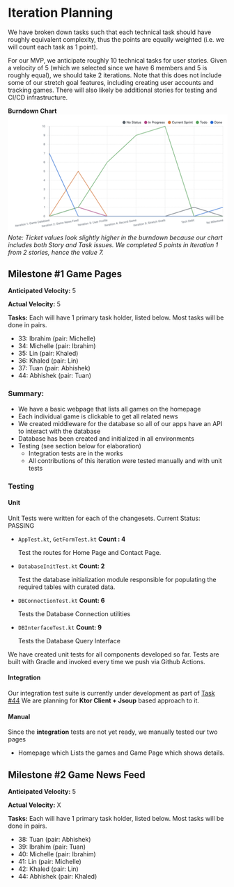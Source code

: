 # Iteration Planning
We have broken down tasks such that each technical task should have roughly equivalent complexity, thus the points are equally weighted (i.e. we will count each task as 1 point). 

For our MVP, we anticipate roughly 10 technical tasks for user stories. Given a velocity of 5 (which we selected since we have 6 members and 5 is roughly equal), we should take 2 iterations. Note that this does not include some of our stretch goal features, including creating user accounts and tracking games. There will also likely be additional stories for testing and CI/CD infrastructure.

**Burndown Chart**
![Burndown Chart](images/hw7_burndown.png)
_Note: Ticket values look slightly higher in the burndown because our chart includes both Story and Task issues. We completed 5 points in Iteration 1 from 2 stories, hence the value 7._ 

## Milestone #1 Game Pages

**Anticipated Velocity:** 5

**Actual Velocity:** 5

**Tasks:** Each will have 1 primary task holder, listed below. Most tasks will be done in pairs.
- 33: Ibrahim (pair: Michelle)
- 34: Michelle (pair: Ibrahim)
- 35: Lin (pair: Khaled)
- 36: Khaled (pair: Lin)
- 37: Tuan (pair: Abhishek)
- 44: Abhishek (pair: Tuan)

### Summary: 
- We have a basic webpage that lists all games on the homepage
- Each individual game is clickable to get all related news
- We created middleware for the database so all of our apps have an API to interact with the database
- Database has been created and initialized in all environments
- Testing (see section below for elaboration)
  - Integration tests are in the works
  - All contributions of this iteration were tested manually and with unit tests

### Testing

#### Unit

Unit Tests were written for each of the changesets. Current Status: PASSING

* `AppTest.kt`, `GetFormTest.kt` **Count : 4**

  Test the routes for Home Page and Contact Page.

* `DatabaseInitTest.kt` **Count: 2**

  Test the database initialization module responsible for populating the required tables with curated data.

* `DBConnectionTest.kt` **Count: 6**

  Tests the Database Connection utilities

* `DBInterfaceTest.kt` **Count: 9**

  Tests the Database Query Interface

We have created unit tests for all components developed so far. Tests are built with Gradle and invoked every time we push via Github Actions.

#### Integration
Our integration test suite is currently under development as part of [Task #44](https://github.com/CSCI-5828-Foundations-Sftware-Engr/slackers/issues/44)
We are planning for  **Ktor Client + Jsoup** based  approach to it. 

#### Manual
Since the **integration** tests are not yet ready, we manually tested our two pages
* Homepage which Lists the games and Game Page which shows details.

## Milestone #2 Game News Feed

**Anticipated Velocity:** 5

**Actual Velocity:** X

**Tasks:** Each will have 1 primary task holder, listed below. Most tasks will be done in pairs.

- 38: Tuan (pair: Abhishek)
- 39: Ibrahim (pair: Tuan)
- 40: Michelle (pair: Ibrahim)
- 41: Lin (pair: Michelle)
- 42: Khaled (pair: Lin)
- 44: Abhishek (pair: Khaled)
